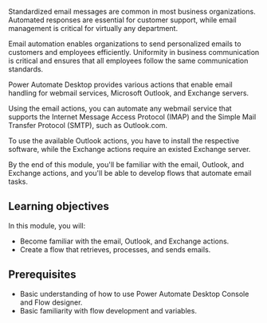 Standardized email messages are common in most business organizations. Automated responses are essential for customer support, while email management is critical for virtually any department.

Email automation enables organizations to send personalized emails to customers and employees efficiently. Uniformity in business communication is critical and ensures that all employees follow the same communication standards.

Power Automate Desktop provides various actions that enable email handling for webmail services, Microsoft Outlook, and Exchange servers.

Using the email actions, you can automate any webmail service that supports the Internet Message Access Protocol (IMAP) and the Simple Mail Transfer Protocol (SMTP), such as Outlook.com.

To use the available Outlook actions, you have to install the respective software, while the Exchange actions require an existed Exchange server.

By the end of this module, you'll be familiar with the email, Outlook, and Exchange actions, and you'll be able to develop flows that automate email tasks.

## Learning objectives

In this module, you will:

- Become familiar with the email, Outlook, and Exchange actions.
- Create a flow that retrieves, processes, and sends emails.

## Prerequisites

- Basic understanding of how to use Power Automate Desktop Console and Flow designer.
- Basic familiarity with flow development and variables.
